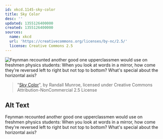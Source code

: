 ```yaml
---
id: xkcd.1145-sky-color
title: Sky Color
desc: ''
updated: 1355126400000
created: 1355126400000
sources:
  name: xkcd
  url: 'https://creativecommons.org/licenses/by-nc/2.5/'
  license: Creative Commons 2.5
---
```

![Feynman recounted another good one upperclassmen would use on freshmen physics students: When you look at words in a mirror, how come they're reversed left to right but not top to bottom? What's special about the horizontal axis?](https://imgs.xkcd.com/comics/sky_color.png)
> "[Sky Color](https://xkcd.com/1145/)", by Randall Munroe, licensed under Creative Commons Attribution-NonCommercial 2.5 License

## Alt Text
Feynman recounted another good one upperclassmen would use on freshmen physics students: When you look at words in a mirror, how come they're reversed left to right but not top to bottom? What's special about the horizontal axis?
